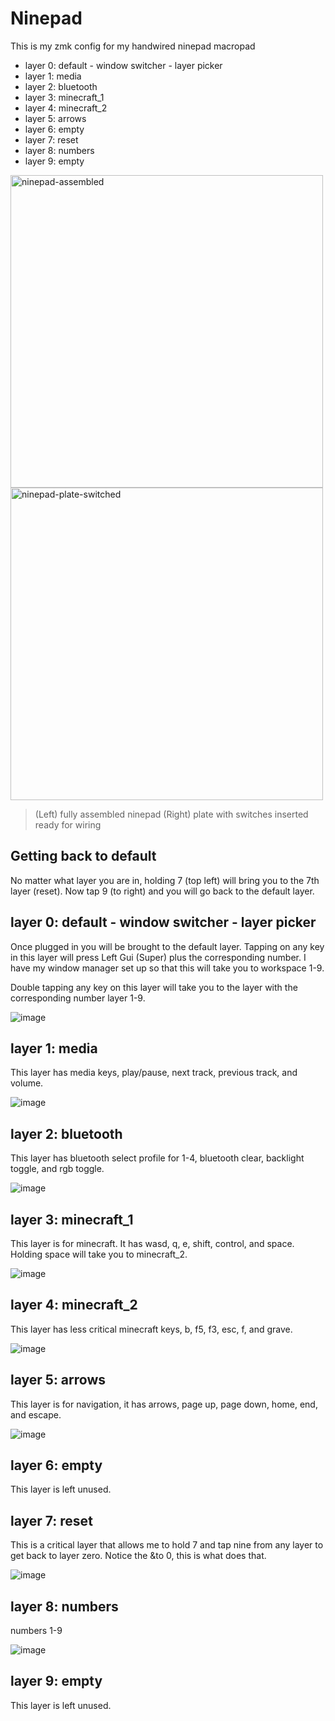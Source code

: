 # Ninepad

This is my zmk config for my handwired ninepad macropad

* layer 0: default - window switcher - layer picker
* layer 1: media
* layer 2: bluetooth
* layer 3: minecraft_1
* layer 4: minecraft_2
* layer 5: arrows
* layer 6: empty
* layer 7: reset
* layer 8: numbers
* layer 9: empty



<img alt="ninepad-assembled" src="https://github.com/WaylonWalker/zmk-config-ninepad/assets/22648375/1b9f3e36-a67f-4df2-be81-cfdf64c11aa5" width="500"> 

<img alt="ninepad-plate-switched" src="https://github.com/WaylonWalker/zmk-config-ninepad/assets/22648375/067a16ae-0a70-47f3-8edc-3711ca4944b4" width="500"> 

> (Left) fully assembled ninepad
> (Right) plate with switches inserted ready for wiring


## Getting back to default

No matter what layer you are in, holding 7 (top left) will bring you to the 7th
layer (reset).  Now tap 9 (to right) and you will go back to the default layer.

## layer 0: default - window switcher - layer picker

Once plugged in you will be brought to the default layer.  Tapping on any key
in this layer will press Left Gui (Super) plus the corresponding number.  I
have my window manager set up so that this will take you to workspace 1-9.

Double tapping any key on this layer will take you to the layer with the corresponding number
layer 1-9.

![image](https://github.com/WaylonWalker/zmk-config-ninepad/assets/22648375/b2686296-a0b8-46b0-a3e7-09c734bd95a6)


## layer 1: media

This layer has media keys, play/pause, next track, previous track, and volume.

![image](https://github.com/WaylonWalker/zmk-config-ninepad/assets/22648375/4f2d1d47-e979-4140-bf64-5bc599b0864e)

## layer 2: bluetooth

This layer has bluetooth select profile for 1-4, bluetooth clear, backlight
toggle, and rgb toggle.

![image](https://github.com/WaylonWalker/zmk-config-ninepad/assets/22648375/6323286a-a4c9-4f46-9c50-444228f91d61)

## layer 3: minecraft_1

This layer is for minecraft.  It has wasd, q, e, shift, control, and space.
Holding space will take you to minecraft_2.

![image](https://github.com/WaylonWalker/zmk-config-ninepad/assets/22648375/0bf4a8c9-2561-40b4-9ea0-72ae92746b93)


## layer 4: minecraft_2

This layer has less critical minecraft keys, b, f5, f3, esc, f, and grave.

![image](https://github.com/WaylonWalker/zmk-config-ninepad/assets/22648375/1b27eceb-a088-496d-8cfe-3cc5c52e322d)

## layer 5: arrows

This layer is for navigation, it has arrows, page up, page down, home, end, and escape.

![image](https://github.com/WaylonWalker/zmk-config-ninepad/assets/22648375/512128d0-d6c0-45ee-92bd-66c069c8fd7f)


## layer 6: empty

This layer is left unused.

## layer 7: reset

This is a critical layer that allows me to hold 7 and tap nine from any layer to get back to layer zero.  Notice the &to 0, this is what does that.

![image](https://github.com/WaylonWalker/zmk-config-ninepad/assets/22648375/435d2295-54e5-458e-bbcb-32c9f889cf4f)

## layer 8: numbers

numbers 1-9

![image](https://github.com/WaylonWalker/zmk-config-ninepad/assets/22648375/b6a17ea7-1f71-43db-9e12-86328c7092fb)

## layer 9: empty

This layer is left unused.
